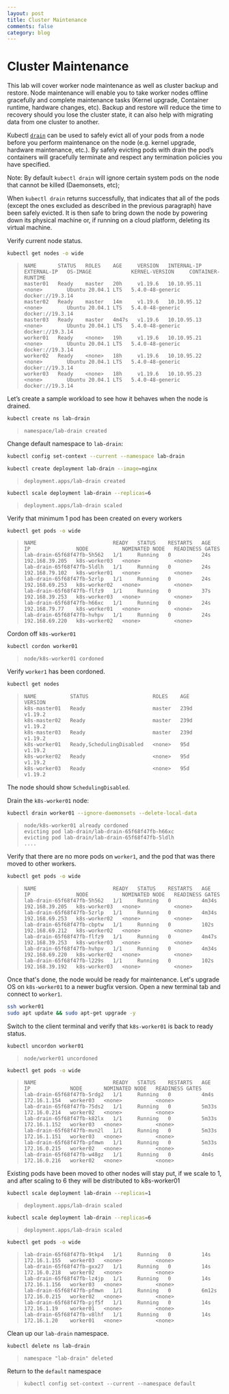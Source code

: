 ```yaml
---
layout: post
title: Cluster Maintenance
comments: false
category: blog
---
```

# Cluster Maintenance


This lab will cover worker node maintenance as well as cluster backup and restore.
Node maintenance will enable you to take worker nodes offline gracefully and complete maintenance tasks (Kernel
upgrade, Container runtime, hardware changes, etc). Backup and restore will reduce the time to recovery should you lose
the cluster state, it can also help with migrating data from one cluster to another.


Kubectl [`drain`](https://kubernetes.io/docs/reference/generated/kubectl/kubectl-commands#drain) can be used to safely
evict all of your pods from a node before you perform maintenance on the node (e.g. kernel upgrade, hardware
maintenance, etc.). By safely evicting pods with drain the pod’s containers will gracefully terminate and respect any
termination policies you have specified.

Note: By default `kubectl drain` will ignore certain system pods on the node that cannot be killed (Daemonsets, etc);

When `kubectl drain` returns successfully, that indicates that all of the pods (except the ones excluded as described
in the previous paragraph) have been safely evicted. It is then safe to bring down the node by powering down its
physical machine or, if running on a cloud platform, deleting its virtual machine.

Verify current node status.

```bash
kubectl get nodes -o wide
```

> ```
> NAME       STATUS   ROLES    AGE     VERSION   INTERNAL-IP   EXTERNAL-IP   OS-IMAGE             KERNEL-VERSION     CONTAINER-RUNTIME
> master01   Ready    master   20h     v1.19.6   10.10.95.11   <none>        Ubuntu 20.04.1 LTS   5.4.0-48-generic   docker://19.3.14
> master02   Ready    master   14m     v1.19.6   10.10.95.12   <none>        Ubuntu 20.04.1 LTS   5.4.0-48-generic   docker://19.3.14
> master03   Ready    master   4m47s   v1.19.6   10.10.95.13   <none>        Ubuntu 20.04.1 LTS   5.4.0-48-generic   docker://19.3.14
> worker01   Ready    <none>   19h     v1.19.6   10.10.95.21   <none>        Ubuntu 20.04.1 LTS   5.4.0-48-generic   docker://19.3.14
> worker02   Ready    <none>   18h     v1.19.6   10.10.95.22   <none>        Ubuntu 20.04.1 LTS   5.4.0-48-generic   docker://19.3.14
> worker03   Ready    <none>   18h     v1.19.6   10.10.95.23   <none>        Ubuntu 20.04.1 LTS   5.4.0-48-generic   docker://19.3.14
> ```

Let’s create a sample workload to see how it behaves when the node is drained.

```bash
kubectl create ns lab-drain
```

> ```
> namespace/lab-drain created
> ```

Change default namespace to `lab-drain`:

```bash
kubectl config set-context --current --namespace lab-drain
```

```bash
kubectl create deployment lab-drain --image=nginx
```

> ```
> deployment.apps/lab-drain created
> ```

```bash
kubectl scale deployment lab-drain --replicas=6
```

> ```
> deployment.apps/lab-drain scaled
> ```

Verify that minimum 1 pod has been created on every workers

```bash
kubectl get pods -o wide
```

> ```
> NAME                         READY   STATUS    RESTARTS   AGE   IP               NODE           NOMINATED NODE   READINESS GATES
> lab-drain-65f68f47fb-5h562   1/1     Running   0          24s   192.168.39.205   k8s-worker03   <none>           <none>
> lab-drain-65f68f47fb-5ldlh   1/1     Running   0          24s   192.168.79.102   k8s-worker01   <none>           <none>
> lab-drain-65f68f47fb-5zrlp   1/1     Running   0          24s   192.168.69.253   k8s-worker02   <none>           <none>
> lab-drain-65f68f47fb-flfz9   1/1     Running   0          37s   192.168.39.253   k8s-worker03   <none>           <none>
> lab-drain-65f68f47fb-h66xc   1/1     Running   0          24s   192.168.79.77    k8s-worker01   <none>           <none>
> lab-drain-65f68f47fb-hvhpv   1/1     Running   0          24s   192.168.69.220   k8s-worker02   <none>           <none>
> ```

Cordon off `k8s-worker01`

```bash
kubectl cordon worker01
```

> ```
> node/k8s-worker01 cordoned
> ```

Verify `worker1` has been cordoned.

```bash
kubectl get nodes
```

> ```
> NAME           STATUS                     ROLES    AGE    VERSION
> k8s-master01   Ready                      master   239d   v1.19.2
> k8s-master02   Ready                      master   239d   v1.19.2
> k8s-master03   Ready                      master   239d   v1.19.2
> k8s-worker01   Ready,SchedulingDisabled   <none>   95d    v1.19.2
> k8s-worker02   Ready                      <none>   95d    v1.19.2
> k8s-worker03   Ready                      <none>   95d    v1.19.2
> ```

The node should show `SchedulingDisabled`.

Drain the `k8s-worker01` node:

```bash
kubectl drain worker01 --ignore-daemonsets --delete-local-data
```

> ```
> node/k8s-worker01 already cordoned
> evicting pod lab-drain/lab-drain-65f68f47fb-h66xc
> evicting pod lab-drain/lab-drain-65f68f47fb-5ldlh
> ....
> ```

Verify that there are no more pods on `worker1`, and the pod that was there moved to other workers.

```bash
kubectl get pods -o wide
```

> ```
> NAME                         READY   STATUS    RESTARTS   AGE     IP               NODE           NOMINATED NODE   READINESS GATES
> lab-drain-65f68f47fb-5h562   1/1     Running   0          4m34s   192.168.39.205   k8s-worker03   <none>           <none>
> lab-drain-65f68f47fb-5zrlp   1/1     Running   0          4m34s   192.168.69.253   k8s-worker02   <none>           <none>
> lab-drain-65f68f47fb-cbptw   1/1     Running   0          102s    192.168.69.212   k8s-worker02   <none>           <none>
> lab-drain-65f68f47fb-flfz9   1/1     Running   0          4m47s   192.168.39.253   k8s-worker03   <none>           <none>
> lab-drain-65f68f47fb-hvhpv   1/1     Running   0          4m34s   192.168.69.220   k8s-worker02   <none>           <none>
> lab-drain-65f68f47fb-l229s   1/1     Running   0          102s    192.168.39.192   k8s-worker03   <none>           <none>
> ```

Once that's done, the node would be ready for maintenance.
Let's upgrade OS on `k8s-worker01` to a newer bugfix version.
Open a new terminal tab and connect to `worker1`.

```bash
ssh worker01
sudo apt update && sudo apt-get upgrade -y
```

Switch to the client terminal and verify that `k8s-worker01` is back to ready status.

```bash
kubectl uncordon worker01
```

> ```
> node/worker01 uncordoned
> ```

```bash
kubectl get pods -o wide
```

> ```
> NAME                         READY   STATUS    RESTARTS   AGE     IP             NODE       NOMINATED NODE   READINESS GATES
> lab-drain-65f68f47fb-5rdg2   1/1     Running   0          4m4s    172.16.1.154   worker03   <none>           <none>
> lab-drain-65f68f47fb-75ds2   1/1     Running   0          5m33s   172.16.0.214   worker02   <none>           <none>
> lab-drain-65f68f47fb-k82lx   1/1     Running   0          5m33s   172.16.1.152   worker03   <none>           <none>
> lab-drain-65f68f47fb-mvn2l   1/1     Running   0          5m33s   172.16.1.151   worker03   <none>           <none>
> lab-drain-65f68f47fb-pfmwn   1/1     Running   0          5m33s   172.16.0.215   worker02   <none>           <none>
> lab-drain-65f68f47fb-w48gz   1/1     Running   0          4m4s    172.16.0.216   worker02   <none>           <none>
> ```

Existing pods have been moved to other nodes will stay put, if we scale to 1, and after scaling to 6 they will be
distributed to k8s-worker01

```bash
kubectl scale deployment lab-drain --replicas=1
```

> ```
> deployment.apps/lab-drain scaled
> ```

```bash
kubectl scale deployment lab-drain --replicas=6
```

> ```
> deployment.apps/lab-drain scaled
> ```

```bash
kubectl get pods -o wide
```

> ```
> lab-drain-65f68f47fb-9tkp4   1/1     Running   0          14s     172.16.1.155   worker03   <none>           <none>
> lab-drain-65f68f47fb-gxx27   1/1     Running   0          14s     172.16.0.218   worker02   <none>           <none>
> lab-drain-65f68f47fb-lz4jp   1/1     Running   0          14s     172.16.1.156   worker03   <none>           <none>
> lab-drain-65f68f47fb-pfmwn   1/1     Running   0          6m12s   172.16.0.215   worker02   <none>           <none>
> lab-drain-65f68f47fb-pjf5f   1/1     Running   0          14s     172.16.1.19    worker01   <none>           <none>
> lab-drain-65f68f47fb-v8lhf   1/1     Running   0          14s     172.16.1.20    worker01   <none>           <none>
> ```

Clean up our `lab-drain` namespace.

```bash
kubectl delete ns lab-drain
```

> ```
> namespace "lab-drain" deleted
> ```

Return to the `default` namespace

> ```
> kubectl config set-context --current --namespace default
> ```
